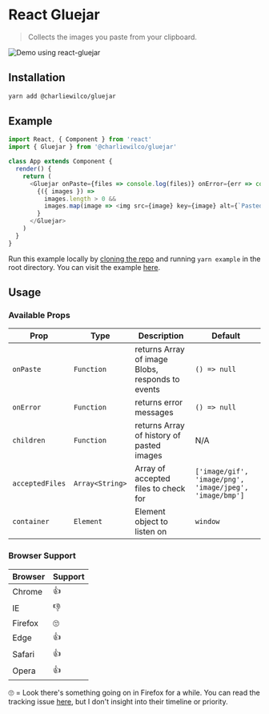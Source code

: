 # React Gluejar

> Collects the images you paste from your clipboard.

![Demo using `react-gluejar`](/.github/gluejar.gif)

## Installation

```sh
yarn add @charliewilco/gluejar
```

## Example

```js
import React, { Component } from 'react'
import { Gluejar } from '@charliewilco/gluejar'

class App extends Component {
  render() {
    return (
      <Gluejar onPaste={files => console.log(files)} onError={err => console.error(err)}>
        {({ images }) =>
          images.length > 0 &&
          images.map(image => <img src={image} key={image} alt={`Pasted: ${image}`} />)
        }
      </Gluejar>
    )
  }
}
```

Run this example locally by [cloning the repo](https://help.github.com/articles/cloning-a-repository/) and running `yarn example` in the root directory. You can visit the example [here](https://react-gluejar.now.sh/).

## Usage

### Available Props

| Prop            | Type            | Description                                      | Default                                                 |
| --------------- | --------------- | ------------------------------------------------ | ------------------------------------------------------- |
| `onPaste`       | `Function`      | returns Array of image Blobs, responds to events | `() => null`                                            |
| `onError`       | `Function`      | returns error messages                           | `() => null`                                            |
| `children`      | `Function`      | returns Array of history of pasted images        | N/A                                                     |
| `acceptedFiles` | `Array<String>` | Array of accepted files to check for             | `['image/gif', 'image/png', 'image/jpeg', 'image/bmp']` |
| `container`     | `Element`       | Element object to listen on                      | `window`                                                |

### Browser Support

| Browser | Support |
| ------- | ------- |
| Chrome  | 👍      |
| IE      | 👎      |
| Firefox | 🙄      |
| Edge    | 👍      |
| Safari  | 👍      |
| Opera   | 👍      |

🙄 = Look there's something going on in Firefox for a while. You can read the tracking issue [here](https://bugzilla.mozilla.org/show_bug.cgi?id=906420), but I don't insight into their timeline or priority.
